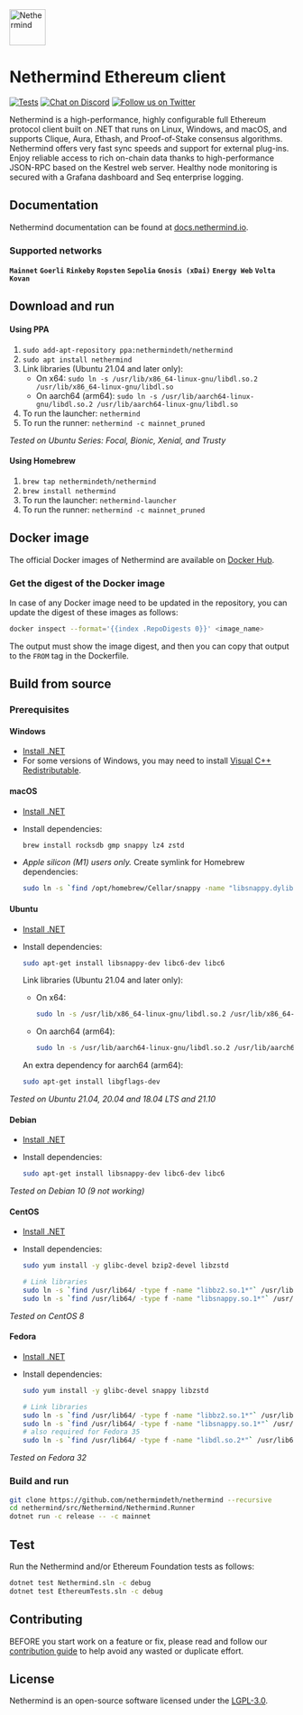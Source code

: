 <picture>
  <source media="(prefers-color-scheme: dark)" srcset="https://user-images.githubusercontent.com/337518/184757509-5ac8a259-659a-42dd-a51c-cd093a41a0ad.png">
  <source media="(prefers-color-scheme: light)" srcset="https://user-images.githubusercontent.com/337518/184757473-5d70ac41-4afd-42f6-ab7b-5338ae09b2fb.png">
  <img alt="Nethermind" src="https://user-images.githubusercontent.com/337518/184757473-5d70ac41-4afd-42f6-ab7b-5338ae09b2fb.png" height="64">
</picture>

# Nethermind Ethereum client

[![Tests](https://github.com/nethermindeth/nethermind/actions/workflows/run-nethermind-tests.yml/badge.svg)](https://github.com/nethermindeth/nethermind/actions/workflows/run-nethermind-tests.yml)
[![Chat on Discord](https://img.shields.io/discord/629004402170134531?style=social&logo=discord)](https://discord.gg/GXJFaYk)
[![Follow us on Twitter](https://img.shields.io/twitter/follow/nethermindeth?style=social&label=Follow)](https://twitter.com/nethermindeth)

Nethermind is a high-performance, highly configurable full Ethereum protocol client built on .NET that runs on Linux, Windows, and macOS, and supports Clique, Aura, Ethash, and Proof-of-Stake consensus algorithms. Nethermind offers very fast sync speeds and support for external plug-ins. Enjoy reliable access to rich on-chain data thanks to high-performance JSON-RPC based on the Kestrel web server. Healthy node monitoring is secured with a Grafana dashboard and Seq enterprise logging.

## Documentation

Nethermind documentation can be found at [docs.nethermind.io](https://docs.nethermind.io).

### Supported networks

**`Mainnet`** **`Goerli`** **`Rinkeby`** **`Ropsten`** **`Sepolia`** **`Gnosis (xDai)`** **`Energy Web`** **`Volta`** **`Kovan`**

## Download and run

#### Using PPA

1. `sudo add-apt-repository ppa:nethermindeth/nethermind`
2. `sudo apt install nethermind`
3. Link libraries (Ubuntu 21.04 and later only):
    - On x64: `sudo ln -s /usr/lib/x86_64-linux-gnu/libdl.so.2 /usr/lib/x86_64-linux-gnu/libdl.so`
    - On aarch64 (arm64): `sudo ln -s /usr/lib/aarch64-linux-gnu/libdl.so.2 /usr/lib/aarch64-linux-gnu/libdl.so`
4. To run the launcher: `nethermind`
5. To run the runner: `nethermind -c mainnet_pruned`

_Tested on Ubuntu Series: Focal, Bionic, Xenial, and Trusty_

#### Using Homebrew

1. `brew tap nethermindeth/nethermind`
2. `brew install nethermind`
3. To run the launcher: `nethermind-launcher`
4. To run the runner: `nethermind -c mainnet_pruned`

## Docker image

The official Docker images of Nethermind are available on [Docker Hub](https://hub.docker.com/r/nethermind/nethermind).

### Get the digest of the Docker image

In case of any Docker image need to be updated in the repository, you can update the digest of these images as follows:

```sh
docker inspect --format='{{index .RepoDigests 0}}' <image_name>
```

The output must show the image digest, and then you can copy that output to the `FROM` tag in the Dockerfile.

## Build from source

### Prerequisites

#### Windows

-   [Install .NET](https://dotnet.microsoft.com/en-us/download?initial-os=windows)
-   For some versions of Windows, you may need to install [Visual C++ Redistributable](https://docs.microsoft.com/en-US/cpp/windows/latest-supported-vc-redist).

#### macOS

-   [Install .NET](https://dotnet.microsoft.com/en-us/download?initial-os=macos)
-   Install dependencies:

    ```sh
    brew install rocksdb gmp snappy lz4 zstd
    ```

-   _Apple silicon (M1) users only._ Create symlink for Homebrew dependencies:

    ```sh
    sudo ln -s `find /opt/homebrew/Cellar/snappy -name "libsnappy.dylib"` /usr/local/lib/libsnappy.dylib
    ```

#### Ubuntu

-   [Install .NET](https://docs.microsoft.com/en-us/dotnet/core/install/linux-ubuntu)
-   Install dependencies:

    ```sh
    sudo apt-get install libsnappy-dev libc6-dev libc6
    ```

    Link libraries (Ubuntu 21.04 and later only):

    -   On x64:
        ```sh
        sudo ln -s /usr/lib/x86_64-linux-gnu/libdl.so.2 /usr/lib/x86_64-linux-gnu/libdl.so
        ```
    -   On aarch64 (arm64):
        ```sh
        sudo ln -s /usr/lib/aarch64-linux-gnu/libdl.so.2 /usr/lib/aarch64-linux-gnu/libdl.so
        ```

    An extra dependency for aarch64 (arm64):

    ```sh
    sudo apt-get install libgflags-dev
    ```

_Tested on Ubuntu 21.04, 20.04 and 18.04 LTS and 21.10_

#### Debian

-   [Install .NET](https://docs.microsoft.com/en-us/dotnet/core/install/linux-debian)
-   Install dependencies:

    ```sh
    sudo apt-get install libsnappy-dev libc6-dev libc6
    ```

_Tested on Debian 10 (9 not working)_

#### CentOS

-   [Install .NET](https://docs.microsoft.com/en-us/dotnet/core/install/linux-centos)
-   Install dependencies:

    ```sh
    sudo yum install -y glibc-devel bzip2-devel libzstd

    # Link libraries
    sudo ln -s `find /usr/lib64/ -type f -name "libbz2.so.1*"` /usr/lib64/libbz2.so.1.0
    sudo ln -s `find /usr/lib64/ -type f -name "libsnappy.so.1*"` /usr/lib64/libsnappy.so
    ```

_Tested on CentOS 8_

#### Fedora

-   [Install .NET](https://docs.microsoft.com/en-us/dotnet/core/install/linux-fedora)
-   Install dependencies:

    ```sh
    sudo yum install -y glibc-devel snappy libzstd

    # Link libraries
    sudo ln -s `find /usr/lib64/ -type f -name "libbz2.so.1*"` /usr/lib64/libbz2.so.1.0
    sudo ln -s `find /usr/lib64/ -type f -name "libsnappy.so.1*"` /usr/lib64/libsnappy.so
    # also required for Fedora 35
    sudo ln -s `find /usr/lib64/ -type f -name "libdl.so.2*"` /usr/lib64/libdl.so
    ```

_Tested on Fedora 32_

### Build and run

```sh
git clone https://github.com/nethermindeth/nethermind --recursive
cd nethermind/src/Nethermind/Nethermind.Runner
dotnet run -c release -- -c mainnet
```

## Test

Run the Nethermind and/or Ethereum Foundation tests as follows:

```sh
dotnet test Nethermind.sln -c debug
dotnet test EthereumTests.sln -c debug
```

## Contributing

BEFORE you start work on a feature or fix, please read and follow our [contribution guide](https://github.com/nethermindeth/nethermind/blob/master/CONTRIBUTING.md) to help avoid any wasted or duplicate effort.

## License

Nethermind is an open-source software licensed under the [LGPL-3.0](https://github.com/nethermindeth/nethermind/blob/master/LICENSE-LGPL).

